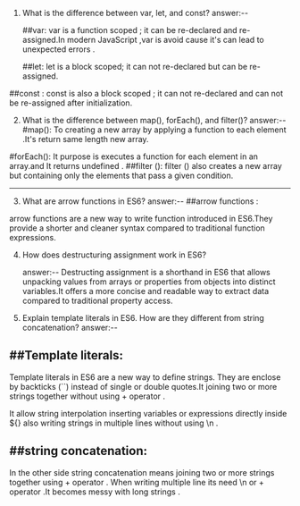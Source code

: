 1. What is the difference between var, let, and const?
   answer:--
   
   ##var:
   var is a function scoped ; it can be re-declared and re-assigned.In modern JavaScript ,var is avoid cause it's can lead to unexpected errors .

   ##let:
   let is a block scoped; it can not re-declared but can be re-assigned.

##const :
const is also a block scoped ; it can not re-declared and can not be re-assigned after initialization.

2. What is the difference between map(), forEach(), and filter()?
   answer:--
   #map():
   To creating a new array by applying a function to each element .It's return same length new array.

#forEach():
It purpose is executes a function for each element in an array.and It returns undefined .
##filter ():
filter () also creates a new array but containing only the elements that pass a given condition.

---

3. What are arrow functions in ES6?
   answer:--
   ##arrow functions :

arrow functions are a new way to write function introduced in ES6.They provide a shorter and cleaner syntax compared to traditional function expressions.

4. How does destructuring assignment work in ES6?

   answer:--
   Destructing assignment is a shorthand in ES6 that allows unpacking values from arrays or properties from objects into distinct variables.It offers a more concise and readable way to extract data compared to traditional property access.

5. Explain template literals in ES6. How are they different from string concatenation?
   answer:--

## ##Template literals:

Template literals in ES6 are a new way to define strings. They are enclose by backticks (``) instead of single or double quotes.It joining two or more strings together without using + operator .

It allow string interpolation inserting variables or expressions directly inside ${} also writing strings in multiple lines without using \n .

## ##string concatenation:

In the other side string concatenation means joining two or more strings together using + operator . When writing multiple line its need \n or + operator .It becomes messy with long strings .

